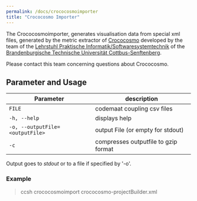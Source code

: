 ```yaml
---
permalink: /docs/crococosmoimporter
title: "Crococosmo Importer"
---
```


The Crococosmoimporter, generates visualisation data from special xml files, generated by the metric extractor of
[Crococosmo](http://software-cities.org/gallery/crococosmo/)
developed by the team of the
[Lehrstuhl Praktische Informatik/Softwaresystemtechnik](https://www.b-tu.de/fg-software-systemtechnik/team)
of the [Brandenburgische Technische Universität Cottbus-Senftenberg](https://www.b-tu.de).

Please contact this team concerning questions about Crococosmo.

## Parameter and Usage

| Parameter                       | description                          |
| ------------------------------- | ------------------------------------ |
| `FILE`                          | codemaat coupling csv files          |
| `-h, --help`                    | displays help                        |
| `-o, --outputFile=<outputFile>` | output File (or empty for stdout)    |
| `-c`                            | compresses outputfile to gzip format |

Output goes to _stdout_ or to a file if specified by '-o'.

### Example

> ccsh crococosmoimport crococosmo-projectBuilder.xml
